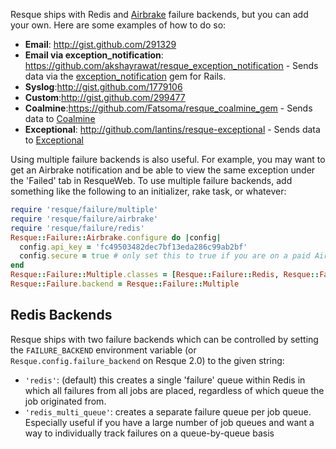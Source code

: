 Resque ships with Redis and [Airbrake](http://airbrake.io/) failure backends, but you can add your own. Here are some examples of how to do so:

* **Email**: http://gist.github.com/291329
* **Email via exception_notification**: https://github.com/akshayrawat/resque_exception_notification - Sends data via the [exception_notification](https://github.com/smartinez87/exception_notification) gem for Rails.
* **Syslog**:http://gist.github.com/1779106
* **Custom**:http://gist.github.com/299477
* **Coalmine**:https://github.com/Fatsoma/resque_coalmine_gem - Sends data to [Coalmine](https://www.getcoalmine.com/)
* **Exceptional**: http://github.com/lantins/resque-exceptional - Sends data to [Exceptional](http://www.getexceptional.com/)

Using multiple failure backends is also useful. For example, you may want to get an Airbrake notification and be able to view the same exception under the 'Failed' tab in ResqueWeb.  To use multiple failure backends, add something like the following to an initializer, rake task, or whatever:

```ruby
require 'resque/failure/multiple'
require 'resque/failure/airbrake'
require 'resque/failure/redis'
Resque::Failure::Airbrake.configure do |config|
  config.api_key = 'fc49503482dec7bf13eda286c99ab2bf'
  config.secure = true # only set this to true if you are on a paid Airbrake plan
end
Resque::Failure::Multiple.classes = [Resque::Failure::Redis, Resque::Failure::Airbrake]
Resque::Failure.backend = Resque::Failure::Multiple
```

## Redis Backends

Resque ships with two failure backends which can be controlled by setting the `FAILURE_BACKEND` environment variable (or `Resque.config.failure_backend` on Resque 2.0) to the given string:

* `'redis'`: (default) this creates a single 'failure' queue within Redis in which all failures from all jobs are placed, regardless of which queue the job originated from.
* `'redis_multi_queue'`: creates a separate failure queue per job queue. Especially useful if you have a large number of job queues and want a way to individually track failures on a queue-by-queue basis
